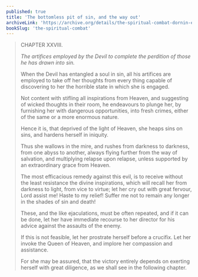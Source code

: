```yaml
---
published: true
title: 'The bottomless pit of sin, and the way out'
archiveLink: 'https://archive.org/details/the-spiritual-combat-dornin-edition/page/108?view=theater'
bookSlug: 'the-spiritual-combat'
---
```


> CHAPTER XXVIII.
>
> *The artifices employed by the Devil to complete the perdition of those he has drawn into sin.*
>
> When the Devil has entangled a soul in sin, all his artifices are employed to take off her thoughts from every thing capable of discovering to her the horrible state in which she is engaged.
>
> Not content with stifling all inspirations from Heaven, and suggesting of wicked thoughts in their room, he endeavours to plunge her, by furnishing her with dangerous opportunities, into fresh crimes, either of the same or a more enormous nature.
>
> Hence it is, that deprived of the light of Heaven, she heaps sins on sins, and hardens herself in iniquity.
>
> Thus she wallows in the mire, and rushes from darkness to darkness, from one abyss to another, always flying further from the way of salvation, and multiplying relapse upon relapse, unless supported by an extraordinary grace from Heaven.
>
> The most efficacious remedy against this evil, is to receive without the least resistance the divine inspirations, which will recall her from darkness to light, from vice to virtue; let her cry out with great fervour, Lord assist me! Haste to my relief! Suffer me not to remain any longer in the shades of sin and death!
>
> These, and the like ejaculations, must be often repeated, and if it can be done, let her have immediate recourse to her director for his advice against the assaults of the enemy.
>
> If this is not feasible, let her prostrate herself before a crucifix. Let her invoke the Queen of Heaven, and implore her compassion and assistance.
>
> For she may be assured, that the victory entirely depends on exerting herself with great diligence, as we shall see in the following chapter.
